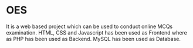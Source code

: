 # OES
It is a web based project which can be used to conduct online MCQs examination. HTML, CSS and Javascript has been used as Frontend where as PHP has been used as Backend. MySQL has been used as Database.
